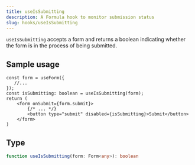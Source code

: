 ```yaml
---
title: useIsSubmitting
description: A Formula hook to monitor submission status
slug: hooks/useIsSubmitting
---
```


`useIsSubmitting` accepts a form and returns a boolean indicating whether the form is in the process of being submitted.

## Sample usage

```tsx
const form = useForm({
   //... 
});
const isSubmitting: boolean = useIsSubmitting(form);
return (
    <form onSubmit={form.submit}>
        {/* ... */}
        <button type="submit" disabled={isSubmitting}>Submit</button>
    </form>
)
```

## Type

```typescript
function useIsSubmitting(form: Form<any>): boolean
```

